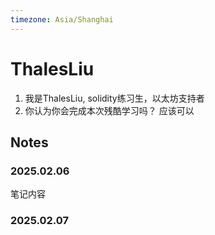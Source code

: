 ```yaml
---
timezone: Asia/Shanghai
---
```



# ThalesLiu

1. 我是ThalesLiu, solidity练习生，以太坊支持者
2. 你认为你会完成本次残酷学习吗？ 应该可以


## Notes

<!-- Content_START -->

### 2025.02.06

笔记内容

### 2025.02.07

<!-- Content_END -->
